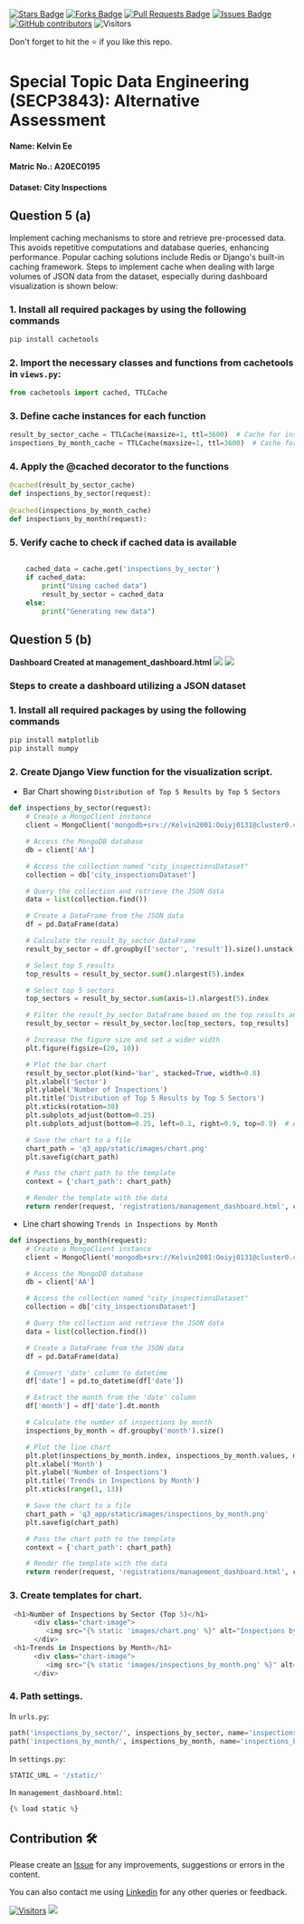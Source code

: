 <a href="https://github.com/drshahizan/SECP3843/stargazers"><img src="https://img.shields.io/github/stars/drshahizan/SECP3843" alt="Stars Badge"/></a>
<a href="https://github.com/drshahizan/SECP3843/network/members"><img src="https://img.shields.io/github/forks/drshahizan/SECP3843" alt="Forks Badge"/></a>
<a href="https://github.com/drshahizan/SECP3843/pulls"><img src="https://img.shields.io/github/issues-pr/drshahizan/SECP3843" alt="Pull Requests Badge"/></a>
<a href="https://github.com/drshahizan/SECP3843/issues"><img src="https://img.shields.io/github/issues/drshahizan/SECP3843" alt="Issues Badge"/></a>
<a href="https://github.com/drshahizan/SECP3843/graphs/contributors"><img alt="GitHub contributors" src="https://img.shields.io/github/contributors/drshahizan/SECP3843?color=2b9348"></a>
![Visitors](https://api.visitorbadge.io/api/visitors?path=https%3A%2F%2Fgithub.com%2Fdrshahizan%2FSECP3843&labelColor=%23d9e3f0&countColor=%23697689&style=flat)


Don't forget to hit the :star: if you like this repo.

# Special Topic Data Engineering (SECP3843): Alternative Assessment

#### Name: Kelvin Ee
#### Matric No.: A20EC0195
#### Dataset: City Inspections

## Question 5 (a)
Implement caching mechanisms to store and retrieve pre-processed data. This avoids repetitive computations and database queries, enhancing performance. Popular caching solutions include Redis or Django's built-in caching framework. 
Steps to implement cache when dealing with large volumes of JSON data from the dataset, especially during dashboard visualization is shown below:

### 1. Install all required packages by using the following commands
```python
pip install cachetools
```
### 2. Import the necessary classes and functions from cachetools in `views.py`:
```python
from cachetools import cached, TTLCache
```
### 3. Define cache instances for each function
```python
result_by_sector_cache = TTLCache(maxsize=1, ttl=3600)  # Cache for inspections_by_sector
inspections_by_month_cache = TTLCache(maxsize=1, ttl=3600)  # Cache for inspections_by_month
```
### 4. Apply the @cached decorator to the functions
```python
@cached(result_by_sector_cache)
def inspections_by_sector(request):
    
@cached(inspections_by_month_cache)
def inspections_by_month(request):
```
### 5. Verify cache to check if cached data is available 
```python

    cached_data = cache.get('inspections_by_sector')
    if cached_data:
        print("Using cached data")
        result_by_sector = cached_data
    else:
        print("Generating new data")
```

## Question 5 (b)
<b>Dashboard Created at management_dashboard.html</b>
<img src="./files/image/barchart.png">
<img src="./files/image/trend.png">

### Steps to create a dashboard utilizing a JSON dataset

### 1. Install all required packages by using the following commands
```python
pip install matplotlib
pip install numpy
```
### 2. Create Django View function for the visualization script.
- Bar Chart showing `Distribution of Top 5 Results by Top 5 Sectors`
```python
def inspections_by_sector(request):
    # Create a MongoClient instance
    client = MongoClient('mongodb+srv://Kelvin2001:Ooiyj0131@cluster0.cokgc4s.mongodb.net/')

    # Access the MongoDB database
    db = client['AA']

    # Access the collection named "city_inspectionsDataset"
    collection = db['city_inspectionsDataset']

    # Query the collection and retrieve the JSON data
    data = list(collection.find())

    # Create a DataFrame from the JSON data
    df = pd.DataFrame(data)

    # Calculate the result_by_sector DataFrame
    result_by_sector = df.groupby(['sector', 'result']).size().unstack().fillna(0)

    # Select top 5 results
    top_results = result_by_sector.sum().nlargest(5).index

    # Select top 5 sectors
    top_sectors = result_by_sector.sum(axis=1).nlargest(5).index

    # Filter the result_by_sector DataFrame based on the top results and sectors
    result_by_sector = result_by_sector.loc[top_sectors, top_results]

    # Increase the figure size and set a wider width
    plt.figure(figsize=(20, 10))

    # Plot the bar chart
    result_by_sector.plot(kind='bar', stacked=True, width=0.8)
    plt.xlabel('Sector')
    plt.ylabel('Number of Inspections')
    plt.title('Distribution of Top 5 Results by Top 5 Sectors')
    plt.xticks(rotation=30)
    plt.subplots_adjust(bottom=0.25)
    plt.subplots_adjust(bottom=0.25, left=0.1, right=0.9, top=0.9)  # Adjust the margins as needed

    # Save the chart to a file
    chart_path = 'q3_app/static/images/chart.png' 
    plt.savefig(chart_path)

    # Pass the chart path to the template
    context = {'chart_path': chart_path}

    # Render the template with the data
    return render(request, 'registrations/management_dashboard.html', context)
```

- Line chart showing `Trends in Inspections by Month`
```python
def inspections_by_month(request):
    # Create a MongoClient instance
    client = MongoClient('mongodb+srv://Kelvin2001:Ooiyj0131@cluster0.cokgc4s.mongodb.net/')

    # Access the MongoDB database
    db = client['AA']

    # Access the collection named "city_inspectionsDataset"
    collection = db['city_inspectionsDataset']

    # Query the collection and retrieve the JSON data
    data = list(collection.find())

    # Create a DataFrame from the JSON data
    df = pd.DataFrame(data)

    # Convert 'date' column to datetime
    df['date'] = pd.to_datetime(df['date'])

    # Extract the month from the 'date' column
    df['month'] = df['date'].dt.month

    # Calculate the number of inspections by month
    inspections_by_month = df.groupby('month').size()

    # Plot the line chart
    plt.plot(inspections_by_month.index, inspections_by_month.values, marker='o')
    plt.xlabel('Month')
    plt.ylabel('Number of Inspections')
    plt.title('Trends in Inspections by Month')
    plt.xticks(range(1, 13))

    # Save the chart to a file
    chart_path = 'q3_app/static/images/inspections_by_month.png'
    plt.savefig(chart_path)

    # Pass the chart path to the template
    context = {'chart_path': chart_path}

    # Render the template with the data
    return render(request, 'registrations/management_dashboard.html', context)
```

### 3. Create templates for chart.
```python
 <h1>Number of Inspections by Sector (Top 5)</h1>
      <div class="chart-image">
         <img src="{% static 'images/chart.png' %}" alt="Inspections by Sector" />
      </div>
 <h1>Trends in Inspections by Month</h1>
      <div class="chart-image">
         <img src="{% static 'images/inspections_by_month.png' %}" alt="Inspections by Sector" />
      </div>
```

### 4. Path settings.
In `urls.py`:
```python
path('inspections_by_sector/', inspections_by_sector, name='inspections_by_sector'),
path('inspections_by_month/', inspections_by_month, name='inspections_by_month'),
```
In `settings.py`:
```python
STATIC_URL = '/static/'
```
In `management_dashboard.html`:
```python
{% load static %}
```

## Contribution 🛠️
Please create an [Issue](https://github.com/drshahizan/special-topic-data-engineering/issues) for any improvements, suggestions or errors in the content.

You can also contact me using [Linkedin](https://www.linkedin.com/in/drshahizan/) for any other queries or feedback.

[![Visitors](https://api.visitorbadge.io/api/visitors?path=https%3A%2F%2Fgithub.com%2Fdrshahizan&labelColor=%23697689&countColor=%23555555&style=plastic)](https://visitorbadge.io/status?path=https%3A%2F%2Fgithub.com%2Fdrshahizan)
![](https://hit.yhype.me/github/profile?user_id=81284918)





